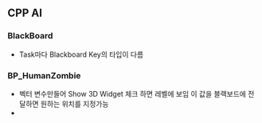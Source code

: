 ## CPP AI

### BlackBoard
- Task마다 Blackboard Key의 타입이 다름

### BP_HumanZombie
- 벡터 변수만들어 Show 3D Widget 체크 하면 레벨에 보임 이 값을 블랙보드에 전달하면 원하는 위치를 지정가능
- 